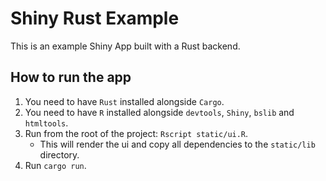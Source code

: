 # Shiny Rust Example

This is an example Shiny App built with a Rust backend.

## How to run the app

1. You need to have `Rust` installed alongside `Cargo`.
2. You need to have `R` installed alongside  `devtools`, `Shiny`, `bslib` and `htmltools`.
3. Run from the root of the project: `Rscript static/ui.R`.
    - This will render the ui and copy all dependencies to the `static/lib` directory.
4. Run `cargo run`.
